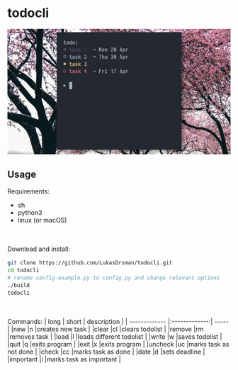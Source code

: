 # todocli
![preview](https://github.com/LukasDrsman/todocli/blob/master/preview.png)
<br/>
## Usage
Requirements:
* sh
* python3
* linux (or macOS)

<br/> <br/>
Download and install:
```sh
git clone https://github.com/LukasDrsman/todocli.git
cd todocli
# rename config-example.py to config.py and change relevant options
./build
todocli
```
<br/><br/>
Commands:
| long        | short           | description  |
| ------------- |:-------------:| -----|
|new       |n       |creates new task         |
|clear     |cl      |clears todolist          |
|remove    |rm      |removes task             |
|load      |l       |loads different todolist |
|write     |w       |saves todolist           |
|quit      |q       |exits program            |
|exit      |x       |exits program            |
|uncheck   |uc      |marks task as not done   |
|check     |cc      |marks task as done       |
|date      |d       |sets deadline            |
|important |i       |marks task as important  |

<br>
